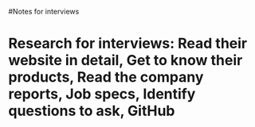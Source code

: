 #Notes for interviews
# Research for interviews: Read their website in detail, Get to know their products, Read the company reports, Job specs, Identify questions to ask, GitHub
